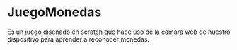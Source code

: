 # JuegoMonedas
Es un juego diseñado en scratch que hace uso de la camara web de nuestro dispositivo para aprender a reconocer monedas.
